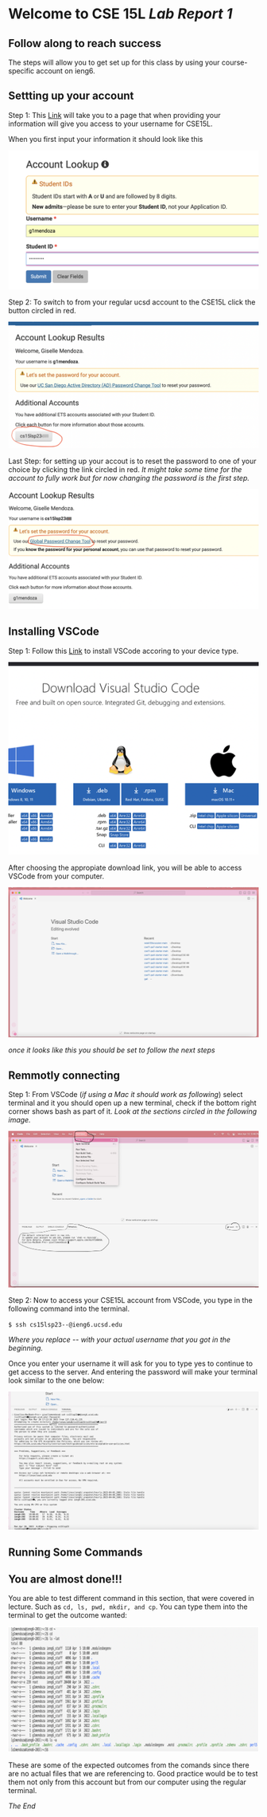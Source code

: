 # Welcome to CSE 15L *Lab Report 1*
## Follow along to reach success 
The steps will allow you to get set up for this class by using your course-specific account on ieng6.

## Settting up your account
Step 1: This [Link](https://sdacs.ucsd.edu/~icc/index.php) will take you to a page that when providing your information will give you access to your username for CSE15L. 

When you first input your information it should look like this



![image1](https://github.com/g1mendoza/cse15l-lab-reports/blob/5886f2703d28b6bf3ced565379912f4d3a0d933b/image1%20.png)



Step 2: To switch to from your regular ucsd account to the CSE15L click the button circled in red.


![image2](https://github.com/g1mendoza/cse15l-lab-reports/blob/e5309005abda4ef17611aac16bf77c8d1d70b87f/image2.png)



Last Step: for setting up your accout is to reset the password to one of your choice by clicking the link circled in red. *It might take some time for the account to fully work but for now changing the password is the first step.*


![image3](https://github.com/g1mendoza/cse15l-lab-reports/blob/e5309005abda4ef17611aac16bf77c8d1d70b87f/image3.png)




## Installing VSCode
Step 1: Follow this [Link](https://code.visualstudio.com/Download) to install VSCode accoring to your device type. 


![image4](https://github.com/g1mendoza/cse15l-lab-reports/blob/e5309005abda4ef17611aac16bf77c8d1d70b87f/image4.png)

After choosing the appropiate download link, you will be able to access VSCode from your computer. 

![image5](https://github.com/g1mendoza/cse15l-lab-reports/blob/e5309005abda4ef17611aac16bf77c8d1d70b87f/image5.png)

*once it looks like this you should be set to follow the next steps*

## Remmotly connecting
Step 1: From VSCode (*if using a Mac it should work as following*) select terminal and it you should open up a new terminal, check if the bottom right corner shows bash as part of it. 
*Look at the sections circled in the following image.*

![image6](https://github.com/g1mendoza/cse15l-lab-reports/blob/e5309005abda4ef17611aac16bf77c8d1d70b87f/image6.png)


Step 2: Now to access your CSE15L account from VSCode, you type in the following command into the terminal.

`$ ssh cs15lsp23--@ieng6.ucsd.edu`

*Where you replace -- with your actual username that you got in the beginning.*


Once you enter your username it will ask for you to type yes to continue to get access to the server. And entering the password will make your terminal look similar to the one below:

![image7](https://github.com/g1mendoza/cse15l-lab-reports/blob/e5309005abda4ef17611aac16bf77c8d1d70b87f/image7.png)

## Running Some Commands
## You are almost done!!!
You are able to test different command in this section, that were covered in lecture. Such as `cd, ls, pwd, mkdir, and cp`. You can type them into the terminal to get the outcome wanted:

![image8](https://github.com/g1mendoza/cse15l-lab-reports/blob/e5309005abda4ef17611aac16bf77c8d1d70b87f/image8.png)

These are some of the expected outcomes from the comands since there are no actual files that we are referencing to. Good practice would be to test them not only from this account but from our computer using the regular terminal.

*The End*
